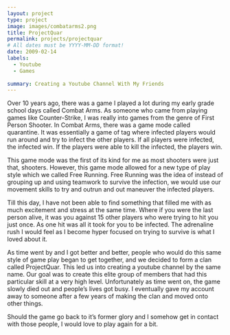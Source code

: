 ```yaml
---
layout: project
type: project
image: images/combatarms2.png
title: ProjectQuar
permalink: projects/projectquar
# All dates must be YYYY-MM-DD format!
date: 2009-02-14
labels:
  - Youtube
  - Games
  
summary: Creating a Youtube Channel With My Friends
---
```



Over 10 years ago, there was a game I played a lot during my early grade school days called Combat Arms. As someone who came from playing games like Counter-Strike, I was really into games from the genre of First Person Shooter. In Combat Arms, there was a game mode called quarantine. It was essentially a game of tag where infected players would run around and try to infect the other players. If all players were infected, the infected win. If the players were able to kill the infected, the players win. 

This game mode was the first of its kind for me as most shooters were just that, shooters. However, this game mode allowed for a new type of play style which we called Free Running. Free Running was the idea of instead of grouping up and using teamwork to survive the infection, we would use our movement skills to try and outrun and out maneuver the infected players. 

Till this day, I have not been able to find something that filled me with as much excitement and stress at the same time. Where if you were the last person alive, it was you against 15 other players who were trying to hit you just once. As one hit was all it took for you to be infected. The adrenaline rush I would feel as I become hyper focused on trying to survive is what I loved about it. 

As time went by and I got better and better, people who would do this same style of game play began to get together, and we decided to form a clan called ProjectQuar. This led us into creating a youtube channel by the same name. Our goal was to create this elite group of members that had this particular skill at a very high level. Unfortunately as time went on, the game slowly died out and people’s lives got busy. I eventually gave my account away to someone after a few years of making the clan and moved onto other things. 

Should the game go back to it’s former glory and I somehow get in contact with those people, I would love to play again for a bit.

